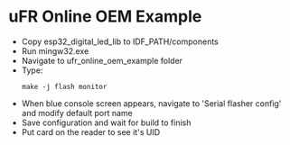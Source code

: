 # uFR Online OEM Example
* Copy esp32_digital_led_lib to IDF_PATH/components
* Run mingw32.exe
* Navigate to ufr_online_oem_example folder
* Type:
  ```
  make -j flash monitor
  ```
* When blue console screen appears, navigate to 'Serial flasher config' and modify default port name
* Save configuration and wait for build to finish
* Put card on the reader to see it's UID
